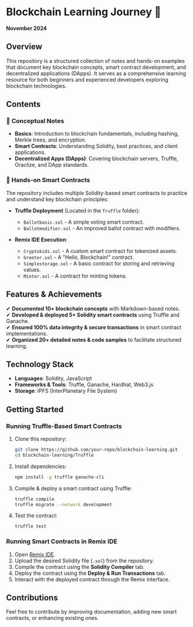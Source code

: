 # **Blockchain Learning Journey** 🚀  
**November 2024**  

## **Overview**  
This repository is a structured collection of notes and hands-on examples that document key blockchain concepts, smart contract development, and decentralized applications (DApps). It serves as a comprehensive learning resource for both beginners and experienced developers exploring blockchain technologies.  

## **Contents**  

### 📖 **Conceptual Notes**  
- **Basics**: Introduction to blockchain fundamentals, including hashing, Merkle trees, and encryption.  
- **Smart Contracts**: Understanding Solidity, best practices, and client applications.  
- **Decentralized Apps (DApps)**: Covering blockchain servers, Truffle, Oraclize, and DApp standards.  

### 🔧 **Hands-on Smart Contracts**  
The repository includes multiple Solidity-based smart contracts to practice and understand key blockchain principles:  
- **Truffle Deployment** (Located in the `Truffle` folder):  
  - `Ballotbasic.sol` - A simple voting smart contract.  
  - `Ballotmodifier.sol` - An improved ballot contract with modifiers.  

- **Remix IDE Execution**:  
  - `Cryptokids.sol` - A custom smart contract for tokenized assets.  
  - `Greeter.sol` - A "Hello, Blockchain!" contract.  
  - `Simplestorage.sol` - A basic contract for storing and retrieving values.  
  - `Minter.sol` - A contract for minting tokens.  

## **Features & Achievements**  
✔ **Documented 10+ blockchain concepts** with Markdown-based notes.  
✔ **Developed & deployed 5+ Solidity smart contracts** using Truffle and Ganache.  
✔ **Ensured 100% data integrity & secure transactions** in smart contract implementations.  
✔ **Organized 20+ detailed notes & code samples** to facilitate structured learning.  

## **Technology Stack**  
- **Languages**: Solidity, JavaScript  
- **Frameworks & Tools**: Truffle, Ganache, Hardhat, Web3.js  
- **Storage**: IPFS (InterPlanetary File System)  

## **Getting Started**  

### **Running Truffle-Based Smart Contracts**  
1. Clone this repository:  
   ```sh
   git clone https://github.com/your-repo/blockchain-learning.git
   cd blockchain-learning/Truffle
   ```
2. Install dependencies:  
   ```sh
   npm install -g truffle ganache-cli
   ```
3. Compile & deploy a smart contract using Truffle:  
   ```sh
   truffle compile
   truffle migrate --network development
   ```
4. Test the contract:  
   ```sh
   truffle test
   ```

### **Running Smart Contracts in Remix IDE**  
1. Open [Remix IDE](https://remix.ethereum.org/).  
2. Upload the desired Solidity file (`.sol`) from the repository.  
3. Compile the contract using the **Solidity Compiler** tab.  
4. Deploy the contract using the **Deploy & Run Transactions** tab.  
5. Interact with the deployed contract through the Remix interface.  

## **Contributions**  
Feel free to contribute by improving documentation, adding new smart contracts, or enhancing existing ones.  

